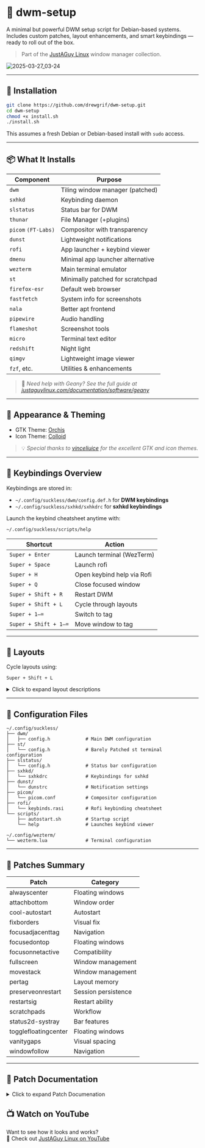 # 🧱 dwm-setup

A minimal but powerful DWM setup script for Debian-based systems.  
Includes custom patches, layout enhancements, and smart keybindings — ready to roll out of the box.

> Part of the [JustAGuy Linux](https://github.com/drewgrif) window manager collection.

![2025-03-27_03-24](https://github.com/user-attachments/assets/e3f8481a-8eb4-420c-bf84-77218c29a679)

---

## 🚀 Installation

```bash
git clone https://github.com/drewgrif/dwm-setup.git
cd dwm-setup
chmod +x install.sh
./install.sh
```

This assumes a fresh Debian or Debian-based install with `sudo` access.

---

## 📦 What It Installs

| Component           | Purpose                          |
|---------------------|----------------------------------|
| `dwm`               | Tiling window manager (patched)  |
| `sxhkd`             | Keybinding daemon                |
| `slstatus`          | Status bar for DWM               |
| `thunar`            | File Manager (+plugins)          |
| `picom` `(FT-Labs)` | Compositor with transparency     |
| `dunst`             | Lightweight notifications        |
| `rofi`              | App launcher + keybind viewer    |
| `dmenu`             | Minimal app launcher alternative |
| `wezterm`           | Main terminal emulator           |
| `st`                | Minimally patched for scratchpad |
| `firefox-esr`       | Default web browser              |
| `fastfetch`         | System info for screenshots      |
| `nala`              | Better apt frontend              |
| `pipewire`          | Audio handling                   |
| `flameshot`         | Screenshot tools                 |
| `micro`             | Terminal text editor             |
| `redshift`          | Night light                      |
| `qimgv`             | Lightweight image viewer         |
| `fzf`, etc.         | Utilities & enhancements         |


> 📄 _Need help with Geany? See the full guide at [justaguylinux.com/documentation/software/geany](https://justaguylinux.com/documentation/software/geany)_
---

## 🎨 Appearance & Theming

- GTK Theme: [Orchis](https://github.com/vinceliuice/Orchis-theme)
- Icon Theme: [Colloid](https://github.com/vinceliuice/Colloid-icon-theme)

> 💡 _Special thanks to [vinceliuice](https://github.com/vinceliuice) for the excellent GTK and icon themes._

---

## 🔑 Keybindings Overview

Keybindings are stored in:

- `~/.config/suckless/dwm/config.def.h` for **DWM keybindings**
- `~/.config/suckless/sxhkd/sxhkdrc` for **sxhkd keybindings**

Launch the keybind cheatsheet anytime with:

```bash
~/.config/suckless/scripts/help
```

| Shortcut             | Action                          |
|----------------------|---------------------------------|
| `Super + Enter`      | Launch terminal (WezTerm)       |
| `Super + Space`      | Launch rofi                     |
| `Super + H`          | Open keybind help via Rofi      |
| `Super + Q`          | Close focused window            |
| `Super + Shift + R`  | Restart DWM                     |
| `Super + Shift + L`  | Cycle through layouts           |
| `Super + 1–=`        | Switch to tag                   |
| `Super + Shift + 1–=`| Move window to tag              |

---

## 🧱 Layouts

Cycle layouts using:

```text
Super + Shift + L
```

<details>
<summary>Click to expand layout descriptions</summary>

These are the layouts included in this build, in the exact order from `config.def.h`:

- **`dwindle`** (`[\]`) — Fibonacci-style dwindle layout (default)
- **`tile`** (`[]=`) — Classic master-stack
- **`columnlayout`** (`[C]`) — Vertical column view
- **`centeredmaster`** (`|M|`) — Centered master, tiled sides
- **Floating** (`><>`) — Free window placement
- **`bstack`** (`TTT`) — Master on top, stack below
- **`nrowgrid`** (`###`) — Grid with fixed rows
- **`deck`** (`H[]`) — Master with tabbed stack
- **`gaplessgrid`** (`:::`) — Even, gapless grid
- **`spiral`** (`[@]`) — Spiral Fibonacci layout
- **`monocle`** (`[M]`) — Fullscreen stacked windows
- **`grid`** (`HHH`) — Even grid
- **`bstackhoriz`** (`===`) — Horizontal bstack
- **`centeredfloatingmaster`** (`>M>`) — Centered floating master
- **`horizgrid`** (`---`) — Wide-monitor horizontal grid

</details>

---

## 📂 Configuration Files

```
~/.config/suckless/
├── dwm/
│   ├── config.h             # Main DWM configuration
├── st/
│   └── config.h             # Barely Patched st terminal configuration
├── slstatus/
│   └── config.h             # Status bar configuration
├── sxhkd/
│   └── sxhkdrc              # Keybindings for sxhkd
├── dunst/
│   └── dunstrc              # Notification settings
├── picom/
│   └── picom.conf           # Compositor configuration
├── rofi/
│   └── keybinds.rasi        # Rofi keybinding cheatsheet
└── scripts/
    ├── autostart.sh         # Startup script
    └── help                 # Launches keybind viewer

~/.config/wezterm/
└── wezterm.lua              # Terminal configuration
```

---

## 🧩 Patches Summary

| Patch                  | Category                |
|------------------------|-------------------------|
| alwayscenter           | Floating windows        |
| attachbottom           | Window order            |
| cool-autostart         | Autostart               |
| fixborders             | Visual fix              |
| focusadjacenttag       | Navigation              |
| focusedontop           | Floating windows        |
| focusonnetactive       | Compatibility           |
| fullscreen             | Window management       |
| movestack              | Window management       |
| pertag                 | Layout memory           |
| preserveonrestart      | Session persistence     |
| restartsig             | Restart ability         |
| scratchpads            | Workflow                |
| status2d-systray       | Bar features            |
| togglefloatingcenter   | Floating windows        |
| vanitygaps             | Visual spacing          |
| windowfollow           | Navigation              |

---

## 📜 Patch Documentation

<details>
<summary>Click to expand Patch Documenation</summary>

### 1. `dwm-alwayscenter-20200625-f04cac6.diff`
**What it does:**  
Ensures that floating windows (new ones) always appear centered on the screen.

**Why it's useful:**  
Prevents floating windows from opening at weird edges or offsets, especially useful for dialogs or apps you want neatly centered (like file pickers or floating terminal windows).

---

### 2. `dwm-attachbottom-6.3.diff`
**What it does:**  
Newly spawned windows are added at the **bottom** of the stack instead of at the top.

**Why it's useful:**  
This can help keep your active window in focus instead of being immediately pushed out when new windows are created. Provides a more "natural" stacking order for some users.

---

### 3. `dwm-cool-autostart-20240312-9f88553.diff`
**What it does:**  
Adds an **autostart mechanism** to DWM without using `.xinitrc`.

**Why it's useful:**  
You can easily manage startup scripts directly in DWM’s codebase, making it more portable (especially when using login managers instead of `startx`). This patch also gracefully re-runs your autostart scripts if DWM is restarted.

---

### 4. `dwm-fixborders-6.2.diff`
**What it does:**  
Fixes a bug where **border width may be incorrect** after switching between floating and tiled layouts.

**Why it's useful:**  
Prevents graphical glitches and ensures windows always have the correct borders, especially on tiling/floating transitions.

---

### 5. `dwm-focusadjacenttag-6.3.diff`
**What it does:**  
Adds keybindings to **quickly switch to the next or previous tag**.

**Why it's useful:**  
Great for workflows where you spread work across multiple tags. Makes it easier to quickly switch to adjacent tags without a numeric jump.

---

### 6. `dwm-focusedontop-6.5.diff`
**What it does:**  
Forces the currently focused floating window to always be on top.

**Why it's useful:**  
Prevents floating windows from accidentally being covered by tiled windows when they lose focus.

**[This is a patch created by Bakkeby for dwm-flexipatch](https://github.com/bakkeby/patches/blob/master/dwm/dwm-focusedontop-6.5.diff)**

---

### 7. `dwm-focusonnetactive-6.2.diff`
**What it does:**  
Ensures DWM correctly focuses windows that request focus via _NET_ACTIVE_WINDOW (like some app popups).

**Why it's useful:**  
Improves compatibility with external programs and scripts (e.g., notification popups, some dialogs, and xdg-open behavior).

---

### 8. `dwm-fullscreen-6.2.diff`
**What it does:**  
Adds the ability for windows to be **faked fullscreen**, which is basically just a borderless, statusbar-less window that fits the entire screen.

**Why it's useful:**  
Some applications (like browsers, video players, and games) expect to be able to go fullscreen. This patch allows DWM to handle fullscreen requests properly while maintaining window management control. Unlike true fullscreen modes that bypass the window manager entirely, this keeps DWM in control while giving applications the fullscreen experience they expect.

**Usage:** Press `Super + Shift + F` to toggle fullscreen mode for the focused window.

---

### 9. `dwm-movestack-20211115-a786211.diff`
**What it does:**  
Allows you to **move windows up/down the stack**.

**Why it's useful:**  
Essential for organizing windows in the master-stack layout, letting you reorder windows directly instead of closing/reopening them.

---

### 10. `dwm-pertag-20200914-61bb8b2.diff`
**What it does:**  
Each tag remembers its own **layout, master count, and gaps settings**.

**Why it's useful:**  
This is one of the most **essential DWM patches** if you use multiple tags. It allows each workspace (tag) to have its own independent configuration instead of all tags sharing the same layout.

---

### 11. `dwm-preserveonrestart-6.3.diff`
**What it does:**  
Preserves window positions when restarting DWM.

**Why it's useful:**  
Critical if you like to restart DWM to reload config changes, keeping windows in place instead of resetting them.

---

### 12. `dwm-restartsig-20180523-6.2.diff`
**What it does:**  
Adds a **restart signal handler** so you can restart DWM without logging out.

**Why it's useful:**  
Allows easy config reloads and minor changes without logging out, pairing well with `preserveonrestart`.

---

### 13. `dwm-scratchpads-20200414-728d397b.diff`
**What it does:**  
Implements **scratchpads**, allowing you to spawn hidden windows (like a drop-down terminal).

**Why it's useful:**  
A classic feature from workflows like i3 and bspwm. Scratchpads are great for terminals, music players, or quick note apps.

---

### 14. `dwm-status2d-systray-6.4.diff`
**What it does:**  
Adds support for **color-embedded status text and a systray** in DWM’s status bar.

**Why it's useful:**  
Combines two essential features:
- Colored status text for aesthetic and information clarity.
- Systray support for handling system tray icons (volume, network, etc.), which is not natively supported in DWM.

---

### 15. `dwm-togglefloatingcenter-20210806-138b405f.diff`
**What it does:**  
Toggles a window between floating and tiled **while centering it if floating**.

**Why it's useful:**  
Combines two useful actions into one — not only toggling float, but also ensuring floating windows are neatly centered.

---

### 16. `dwm-vanitygaps-6.2.diff`
**What it does:**  
Adds support for **customizable outer and inner gaps** between windows.

**Why it's useful:**  
Essential for those who like cleaner layouts with space between windows. Especially good for aesthetic "rice" setups.

---

### 17. `dwm-windowfollow-20221002-69d5652.diff`
**What it does:**  
Makes it so that when you move a window to another tag, DWM will **follow you to that tag**.

**Why it's useful:**  
Enhances workflow — instead of moving a window to another tag and then manually switching to that tag, DWM follows automatically.

</details>

## 📺 Watch on YouTube

Want to see how it looks and works?  
🎥 Check out [JustAGuy Linux on YouTube](https://www.youtube.com/@JustAGuyLinux)
